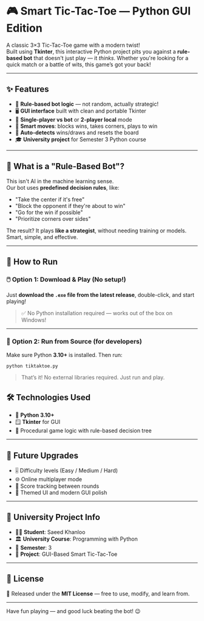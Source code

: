 # 🎮 Smart Tic-Tac-Toe — Python GUI Edition

A classic 3×3 Tic-Tac-Toe game with a modern twist!  
Built using **Tkinter**, this interactive Python project pits you against a **rule-based bot** that doesn't just play — it *thinks*. Whether you're looking for a quick match or a battle of wits, this game’s got your back!

---

## ✨ Features

- 🧠 **Rule-based bot logic** — not random, actually strategic!
- 🖥️ **GUI interface** built with clean and portable Tkinter
- 👤 **Single-player vs bot** or **2-player local** mode
- 🎯 **Smart moves**: blocks wins, takes corners, plays to win
- 🔄 **Auto-detects** wins/draws and resets the board
- 🎓 **University project** for Semester 3 Python course

---

## 🤖 What is a "Rule-Based Bot"?

This isn't AI in the machine learning sense.  
Our bot uses **predefined decision rules**, like:

- "Take the center if it's free"
- "Block the opponent if they're about to win"
- "Go for the win if possible"
- "Prioritize corners over sides"

The result? It plays **like a strategist**, without needing training or models. Smart, simple, and effective.

---

## 🚀 How to Run

### 🖱️ **Option 1: Download & Play (No setup!)**
Just **download the `.exe` file from the latest release**, double-click, and start playing!

> ✅ No Python installation required — works out of the box on Windows!

---

### 🐍 **Option 2: Run from Source (for developers)**

Make sure Python **3.10+** is installed. Then run:

```bash
python tiktaktoe.py
```

> That’s it! No external libraries required. Just run and play.


## 🛠️ Technologies Used

- 🐍 **Python 3.10+**
- 🪟 **Tkinter** for GUI
- 📐 Procedural game logic with rule-based decision tree

---

## 🧪 Future Upgrades

- 🎚️ Difficulty levels (Easy / Medium / Hard)
- 🌐 Online multiplayer mode
- 🧮 Score tracking between rounds
- 🎨 Themed UI and modern GUI polish

---

## 🏫 University Project Info

- 👨‍🎓 **Student**: Saeed Khanloo  
- 🏛️ **University Course**: Programming with Python  
- 📅 **Semester**: 3  
- 🧩 **Project**: GUI-Based Smart Tic-Tac-Toe

---

## 📄 License

📝 Released under the **MIT License** — free to use, modify, and learn from.

---

Have fun playing — and good luck beating the bot! 😉
